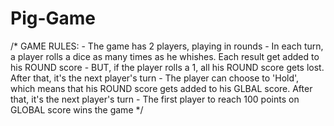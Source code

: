 # Pig-Game
/* GAME RULES:  - The game has 2 players, playing in rounds - In each turn, a player rolls a dice as many times as he whishes. 
Each result get added to his ROUND score - BUT, if the player rolls a 1, all his ROUND score gets lost. 
After that, it's the next player's turn - The player can choose to 'Hold', which means that his ROUND score gets added to his GLBAL score.
After that, it's the next player's turn - The first player to reach 100 points on GLOBAL score wins the game  */

